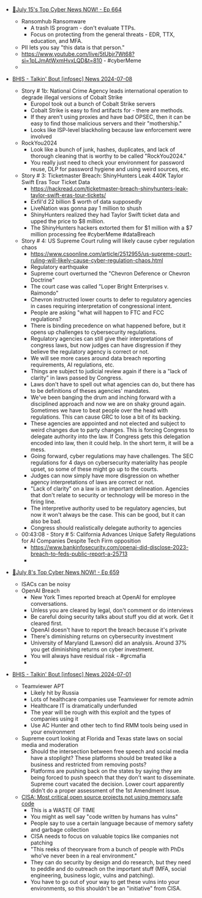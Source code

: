 
- [🔴July 15's Top Cyber News NOW! - Ep 664
](https://www.youtube.com/watch?v=5tUbjr7Wt68)
    - Ransomhub Ransomware
        - A trash IS program - don't evaluate TTPs. 
        - Focus on protecting from the general threats - EDR, TTX, education, and MFA.
    - PII lets you say "this data is that person."
    - https://www.youtube.com/live/5tUbjr7Wt68?si=1pLJmAtWxmHvxLQD&t=810 - #cyberMeme
    - 

- [BHIS - Talkin' Bout [infosec] News 2024-07-08
](https://www.youtube.com/watch?v=tBRZNE3guR4)
    - Story # 1b: National Crime Agency leads international operation to degrade illegal versions of Cobalt Strike
        - Europol took out a bunch of Cobalt Strike servers
        - Cobalt Strike is easy to find artifacts for - there are methods. 
        - If they aren't using proxies and have bad OPSEC, then it can be easy to find those malicious servers and their "mothership."
        - Looks like ISP-level blackholing because law enforcement were involved
    - RockYou2024
        - Look like a bunch of junk, hashes, duplicates, and lack of thorough cleaning that is worthy to be called "RockYou2024."
        - You really just need to check your environment for password reuse, DLP for password hygiene and using weird sources, etc.
    - Story # 3: Ticketmaster Breach: ShinyHunters Leak 440K Taylor Swift Eras Tour Ticket Data
        - https://hackread.com/ticketmaster-breach-shinyhunters-leak-taylor-swift-eras-tour-tickets/
        - Exfil'd 22 billion $ worth of data supposedly
        - LiveNation was gonna pay 1 million to shush
        - ShinyHunters realized they had Taylor Swift ticket data and upped the price to $8 million.
        - The ShinyHunters hackers extorted them for $1 million with a $7 million processing fee #cyberMeme #dataBreach
    - Story # 4: US Supreme Court ruling will likely cause cyber regulation chaos
        - https://www.csoonline.com/article/2512955/us-supreme-court-ruling-will-likely-cause-cyber-regulation-chaos.html
        - Regulatory earthquake
        - Supreme court overturned the "Chevron Deference or Chevron Doctrine"
        - The court case was called "Loper Bright Enterprises v. Raimondo"
        - Chevron instructed lower courts to defer to regulatory agencies in cases requiring interpretation of congressional intent.
        - People are asking "what will happen to FTC and FCC regulations?
        - There is binding precedence on what happened before, but it opens up challenges to cybersecurity regulations.
        - Regulatory agencies can still give their interpretations of congress laws, but now judges can have disgression if they believe the regulatory agency is correct or not.
        - We will see more cases around data breach reporting requirements, AI regulations, etc.
        - Things are subject to judicial review again if there is a "lack of clarity" in laws passed by Congress.
        - Laws don't have to spell out what agencies can do, but there has to be definitions of theses agencies' mandates.
        - We've been banging the drum and inching forward with a disciplined approach and now we are on shaky ground again. Sometimes we have to beat people over the head with regulations. This can cause GRC to lose a bit of its backing.
        - These agencies are appointed and not elected and subject to weird changes due to party changes. This is forcing Congress to delegate authority into the law. If Congress gets this delegation encoded into law, then it could help. In the short term, it will be a mess.
        - Going forward, cyber regulations may have challenges. The SEC regulations for 4 days on cybersecurity materiality has people upset, so some of these might go up to the courts.
        - Judges can now simply have more disgression on whether agency interpretations of laws are correct or not.
        - "Lack of clarity" on a law is an important delineation. Agencies that don't relate to security or technology will be moreso in the firing line. 
        - The interpretive authority used to be regulatory agencies, but now it won't always be the case. This can be good, but it can also be bad.
        - Congress should realistically delegate authority to agencies
    - 00:43:08 - Story # 5: California Advances Unique Safety Regulations for AI Companies Despite Tech Firm opposition
        - https://www.bankinfosecurity.com/openai-did-disclose-2023-breach-to-feds-public-report-a-25713
        - 

- [🔴July 8's Top Cyber News NOW! - Ep 659](https://www.youtube.com/watch?v=PJ9NOHabfaQ)
    - ISACs can be noisy
    - OpenAI Breach
        - New York Times reported breach at OpenAI for employee conversations.
        - Unless you are cleared by legal, don't comment or do interviews
        - Be careful doing security talks about stuff you did at work. Get it cleared first.
        - OpenAI doesn't have to report the breach because it's private
        - There's diminishing returns on cybersecurity investment
        - University of Maryland (Lawson) did an analysis. Around 37% you get diminishing returns on cyber investment.
        - You will always have residual risk - #grcmafia
        - 

- [BHIS - Talkin' Bout [infosec] News 2024-07-01
](https://www.youtube.com/watch?v=eUzASE1389A)
    - Teamviewer APT 
        - Likely hit by Russia
        - Lots of healthcare companies use Teamviewer for remote admin
        - Healthcare IT is dramatically underfunded
        - The year will be rough with this exploit and the types of companies using it
        - Use AC Hunter and other tech to find RMM tools being used in your environment
    - Supreme court looking at Florida and Texas state laws on social media and moderation
        - Should the intersection between free speech and social media have a stoplight?  These platforms should be treated like a business and restricted from removing posts?
        - Platforms are pushing back on the states by saying they are being forced to push speech that they don't want to disseminate.  Supreme court vacated the decision.  Lower court apparently didn't do a proper assessment of the 1st Amendment issue.
    - [CISA: Most critical open source projects not using memory safe code](https://www.bleepingcomputer.com/news/security/cisa-most-critical-open-source-projects-not-using-memory-safe-code/)
        - This is a WASTE OF TIME
        - You might as well say "code written by humans has vulns"
        - People say to use a certain language because of memory safety and garbage collection
        - CISA needs to focus on valuable topics like companies not patching
        - "This reeks of theoryware from a bunch of people with PhDs who've never been in a real environment."
        - They can do security by design and do research, but they need to peddle and do outreach on the important stuff (MFA, social engineering, business logic, vulns and patching).
        - You have to go out of your way to get these vulns into your environments, so this shouldn't be an "initiative" from CISA.